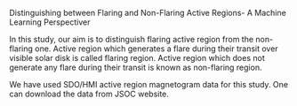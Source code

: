 Distinguishing between Flaring and Non-Flaring Active Regions- A Machine Learning Perspectiver

In this study, our aim is to distinguish flaring active region from the non-flaring one. Active region which generates a flare during their transit over visible solar disk is called flaring region. Active region which does not generate any flare during their transit is known as non-flaring region.

We have used SDO/HMI active region magnetogram data for this study. One can download the data from JSOC website.
